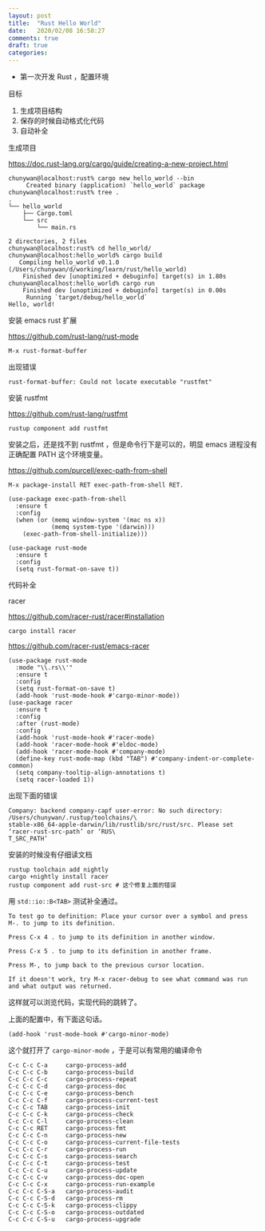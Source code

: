 ```yaml
---
layout: post
title:  "Rust Hello World"
date:   2020/02/08 16:58:27
comments: true
draft: true
categories:
---
```



* 第一次开发 Rust ，配置环境

目标

1. 生成项目结构
1. 保存的时候自动格式化代码
2. 自动补全


生成项目

https://doc.rust-lang.org/cargo/guide/creating-a-new-project.html

```shell
chunywan@localhost:rust% cargo new hello_world --bin
     Created binary (application) `hello_world` package
chunywan@localhost:rust% tree .
.
└── hello_world
    ├── Cargo.toml
    └── src
        └── main.rs

2 directories, 2 files
chunywan@localhost:rust% cd hello_world/
chunywan@localhost:hello_world% cargo build
   Compiling hello_world v0.1.0 (/Users/chunywan/d/working/learn/rust/hello_world)
    Finished dev [unoptimized + debuginfo] target(s) in 1.80s
chunywan@localhost:hello_world% cargo run
    Finished dev [unoptimized + debuginfo] target(s) in 0.00s
     Running `target/debug/hello_world`
Hello, world!
```


安装 emacs  rust 扩展

https://github.com/rust-lang/rust-mode


```
M-x rust-format-buffer
```

出现错误

```
rust-format-buffer: Could not locate executable "rustfmt"
```


安装   rustfmt

https://github.com/rust-lang/rustfmt


```
rustup component add rustfmt
```

安装之后，还是找不到  rustfmt ，但是命令行下是可以的，明显 emacs 进程没有正确配置  PATH 这个环境变量。

https://github.com/purcell/exec-path-from-shell


```
M-x package-install RET exec-path-from-shell RET.
```


```elisp
(use-package exec-path-from-shell
  :ensure t
  :config
  (when (or (memq window-system '(mac ns x))
            (memq system-type '(darwin)))
    (exec-path-from-shell-initialize)))
```


```elisp
(use-package rust-mode
  :ensure t
  :config
  (setq rust-format-on-save t))
```

代码补全

racer

https://github.com/racer-rust/racer#installation



```
cargo install racer
```

https://github.com/racer-rust/emacs-racer


```elisp
(use-package rust-mode
  :mode "\\.rs\\'"
  :ensure t
  :config
  (setq rust-format-on-save t)
  (add-hook 'rust-mode-hook #'cargo-minor-mode))
(use-package racer
  :ensure t
  :config
  :after (rust-mode)
  :config
  (add-hook 'rust-mode-hook #'racer-mode)
  (add-hook 'racer-mode-hook #'eldoc-mode)
  (add-hook 'racer-mode-hook #'company-mode)
  (define-key rust-mode-map (kbd "TAB") #'company-indent-or-complete-common)
  (setq company-tooltip-align-annotations t)
  (setq racer-loaded 1))
```

出现下面的错误




```
Company: backend company-capf user-error: No such directory: /Users/chunywan/.rustup/toolchains/\
stable-x86_64-apple-darwin/lib/rustlib/src/rust/src. Please set ‘racer-rust-src-path’ or ‘RUS\
T_SRC_PATH’
```

安装的时候没有仔细读文档


```
rustup toolchain add nightly
cargo +nightly install racer
rustup component add rust-src # 这个修复上面的错误
```

用 `std::io::B<TAB>` 测试补全通过。

```
To test go to definition: Place your cursor over a symbol and press M-. to jump to its definition.

Press C-x 4 . to jump to its definition in another window.

Press C-x 5 . to jump to its definition in another frame.

Press M-, to jump back to the previous cursor location.

If it doesn't work, try M-x racer-debug to see what command was run and what output was returned.

```

这样就可以浏览代码，实现代码的跳转了。


上面的配置中，有下面这句话。

```
(add-hook 'rust-mode-hook #'cargo-minor-mode)
```

这个就打开了 `cargo-minor-mode` ，于是可以有常用的编译命令

```
C-c C-c C-a     cargo-process-add
C-c C-c C-b     cargo-process-build
C-c C-c C-c     cargo-process-repeat
C-c C-c C-d     cargo-process-doc
C-c C-c C-e     cargo-process-bench
C-c C-c C-f     cargo-process-current-test
C-c C-c TAB     cargo-process-init
C-c C-c C-k     cargo-process-check
C-c C-c C-l     cargo-process-clean
C-c C-c RET     cargo-process-fmt
C-c C-c C-n     cargo-process-new
C-c C-c C-o     cargo-process-current-file-tests
C-c C-c C-r     cargo-process-run
C-c C-c C-s     cargo-process-search
C-c C-c C-t     cargo-process-test
C-c C-c C-u     cargo-process-update
C-c C-c C-v     cargo-process-doc-open
C-c C-c C-x     cargo-process-run-example
C-c C-c C-S-a   cargo-process-audit
C-c C-c C-S-d   cargo-process-rm
C-c C-c C-S-k   cargo-process-clippy
C-c C-c C-S-o   cargo-process-outdated
C-c C-c C-S-u   cargo-process-upgrade
```
